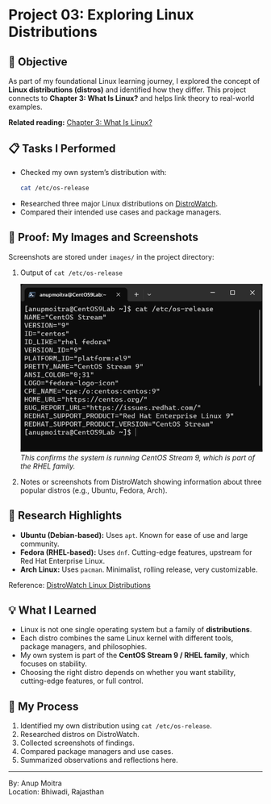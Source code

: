 # Project 03: Exploring Linux Distributions

## 📝 Objective  

As part of my foundational Linux learning journey, I explored the concept of **Linux distributions (distros)** and identified how they differ. This project connects to **Chapter 3: What Is Linux?** and helps link theory to real-world examples.  

**Related reading:** [Chapter 3: What Is Linux?](https://github.com/anup-moitra/foundational-linux-training/blob/main/01-understanding-linux-concepts/03-what%20is-linux.md)  

## 📋 Tasks I Performed  

- Checked my own system’s distribution with:  
  ```bash
  cat /etc/os-release
  ```  
- Researched three major Linux distributions on [DistroWatch](https://distrowatch.com/).  
- Compared their intended use cases and package managers.  

## 📸 Proof: My Images and Screenshots  

Screenshots are stored under `images/` in the project directory:  


1. Output of `cat /etc/os-release`  

   ![os-release](https://github.com/anup-moitra/foundational-linux-training/blob/main/Projects/images/os-release-info.png)  
   *This confirms the system is running CentOS Stream 9, which is part of the RHEL family.*  


2. Notes or screenshots from DistroWatch showing information about three popular distros (e.g., Ubuntu, Fedora, Arch).  

## 🔗 Research Highlights  

- **Ubuntu (Debian-based):** Uses `apt`. Known for ease of use and large community.  
- **Fedora (RHEL-based):** Uses `dnf`. Cutting-edge features, upstream for Red Hat Enterprise Linux.  
- **Arch Linux:** Uses `pacman`. Minimalist, rolling release, very customizable.  

Reference: [DistroWatch Linux Distributions](https://distrowatch.com/)  

## 💡 What I Learned  

- Linux is not one single operating system but a family of **distributions**.  
- Each distro combines the same Linux kernel with different tools, package managers, and philosophies.  
- My own system is part of the **CentOS Stream 9 / RHEL family**, which focuses on stability.  
- Choosing the right distro depends on whether you want stability, cutting-edge features, or full control.  

## 📁 My Process  

1. Identified my own distribution using `cat /etc/os-release`.  
2. Researched distros on DistroWatch.  
3. Collected screenshots of findings.  
4. Compared package managers and use cases.  
5. Summarized observations and reflections here.  

---  

By: Anup Moitra  
Location: Bhiwadi, Rajasthan  
